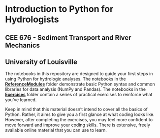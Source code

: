 # Introduction to Python for Hydrologists
## CEE 676 - Sediment Transport and River Mechanics
## University of Louisville

The notebooks in this repository are designed to guide your first steps in using Python for hydrologic analyses. The notebooks in the [**ReferenceModules**](https://github.com/ArlexMR/CEE_676_Python_Lecture/tree/main/ReferenceModules) folder demonstrate basic Python syntax and common libraries for data analysis (NumPy and Pandas). The notebooks in the [**Exercises**](https://github.com/ArlexMR/CEE_676_Python_Lecture/tree/main/Exercises) folder contain a series of practical exercises to reinforce what you’ve learned.

Keep in mind that this material doesn’t intend to cover all the basics of Python. Rather, it aims to give you a first glance at what coding looks like. However, after completing the exercises, you may feel more confident to move forward and improve your coding skills. There is extensive, freely available online material that you can use to learn.
